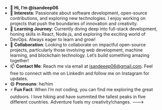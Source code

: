 - 👋 **Hi, I’m @isandeep06**
- 👀 **Interests**: Passionate about software development, open-source contributions, and exploring new technologies. I enjoy working on projects that push the boundaries of innovation and creativity.
- 🌱 **Learning Journey**: Currently diving deep into full-stack development, honing skills in React, Node.js, and exploring the exciting world of DevOps. Always eager to learn and grow!
- 💞️ **Collaboration**: Looking to collaborate on impactful open-source projects, particularly those involving web development, machine learning, and blockchain technology. Let’s build something amazing together!
- 📫 **Contact Me**: Reach me via email at isandeeep06@gmail.com. Feel free to connect with me on LinkedIn and follow me on Instagram for updates.
- 😄 **Pronouns**: he/him
- ⚡ **Fun Fact**: When I’m not coding, you can find me exploring the great outdoors. I love hiking and have summited the tallest peaks in five different countries. Adventure fuels my creativity!changes.
--->
